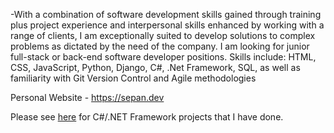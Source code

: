 -With a combination of software development skills gained through training plus project experience and interpersonal skills enhanced by working with a range of clients, I am exceptionally suited to develop solutions to complex problems as dictated by the need of the company. I am looking for junior full-stack or back-end software developer positions. Skills include: HTML, CSS, JavaScript, Python, Django, C#, .Net Framework, SQL, as well as familiarity with Git Version Control and Agile methodologies

Personal Website - https://sepan.dev

Please see [here](https://github.com/sepan314/C-Sharp-.NET-Code/blob/master/README.md) for C#/.NET Framework projects that I have done.
